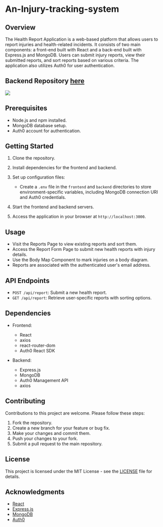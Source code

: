 # An-Injury-tracking-system

## Overview

The Health Report Application is a web-based platform that allows users to report injuries and health-related incidents. It consists of two main components: a front-end built with React and a back-end built with Express.js and MongoDB. Users can submit injury reports, view their submitted reports, and sort reports based on various criteria. The application also utilizes Auth0 for user authentication.

## Backend Repository [here](https://github.com/RJ025/An-Injury-tracking-system---backend)



![](https://github.com/shivankkunwar/Healthy-Report-UI/blob/main/report.gif)
## Prerequisites

- Node.js and npm installed.
- MongoDB database setup.
- Auth0 account for authentication.

## Getting Started

1. Clone the repository.

2. Install dependencies for the frontend and backend.

3. Set up configuration files:
   - Create a `.env` file in the `frontend` and `backend` directories to store environment-specific variables, including MongoDB connection URI and Auth0 credentials.

4. Start the frontend and backend servers.

5. Access the application in your browser at `http://localhost:3000`.

## Usage

- Visit the Reports Page to view existing reports and sort them.
- Access the Report Form Page to submit new health reports with injury details.
- Use the Body Map Component to mark injuries on a body diagram.
- Reports are associated with the authenticated user's email address.

## API Endpoints

- `POST /api/report`: Submit a new health report.
- `GET /api/report`: Retrieve user-specific reports with sorting options.

## Dependencies

- Frontend:
  - React
  - axios
  - react-router-dom
  - Auth0 React SDK

- Backend:
  - Express.js
  - MongoDB
  - Auth0 Management API
  - axios

## Contributing

Contributions to this project are welcome. Please follow these steps:
1. Fork the repository.
2. Create a new branch for your feature or bug fix.
3. Make your changes and commit them.
4. Push your changes to your fork.
5. Submit a pull request to the main repository.

## License

This project is licensed under the MIT License - see the [LICENSE](LICENSE) file for details.

## Acknowledgments

- [React](https://reactjs.org/)
- [Express.js](https://expressjs.com/)
- [MongoDB](https://www.mongodb.com/)
- [Auth0](https://auth0.com/)
